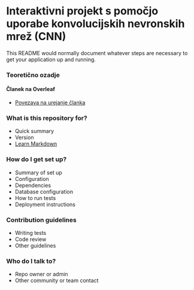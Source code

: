 # Interaktivni projekt s pomočjo uporabe konvolucijskih nevronskih mrež (CNN) #

This README would normally document whatever steps are necessary to get your application up and running.

### Teoretično ozadje ###

#### Članek na Overleaf ####
* [Povezava na urejanje članka](https://www.overleaf.com/8783020xmvxrqdxrjjx)

### What is this repository for? ###

* Quick summary
* Version
* [Learn Markdown](https://bitbucket.org/tutorials/markdowndemo)

### How do I get set up? ###

* Summary of set up
* Configuration
* Dependencies
* Database configuration
* How to run tests
* Deployment instructions

### Contribution guidelines ###

* Writing tests
* Code review
* Other guidelines

### Who do I talk to? ###

* Repo owner or admin
* Other community or team contact